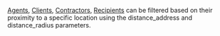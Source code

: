 [Agents](#agents), [Clients](#clients), [Contractors](#contractors), [Recipients](#recipients) can be filtered based on their proximity 
to a specific location using the distance_address and distance_radius parameters.
